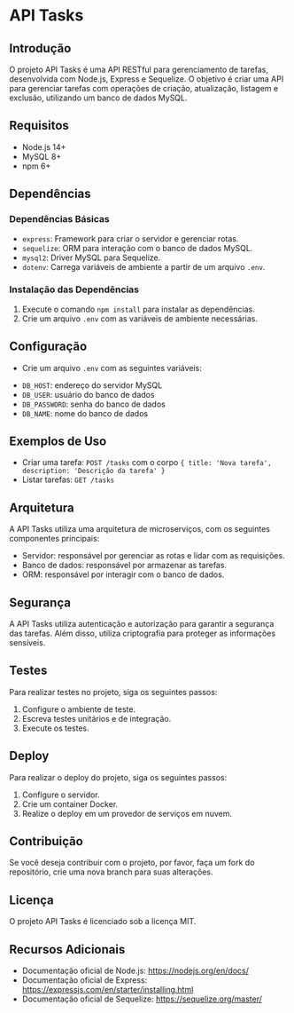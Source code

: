 # API Tasks

## Introdução

O projeto API Tasks é uma API RESTful para gerenciamento de tarefas, desenvolvida com Node.js, Express e Sequelize. O objetivo é criar uma API para gerenciar tarefas com operações de criação, atualização, listagem e exclusão, utilizando um banco de dados MySQL.

## Requisitos

* Node.js 14+
* MySQL 8+
* npm 6+

## Dependências

### Dependências Básicas

* `express`: Framework para criar o servidor e gerenciar rotas.
* `sequelize`: ORM para interação com o banco de dados MySQL.
* `mysql2`: Driver MySQL para Sequelize.
* `dotenv`: Carrega variáveis de ambiente a partir de um arquivo `.env`.

### Instalação das Dependências

1. Execute o comando `npm install` para instalar as dependências.
2. Crie um arquivo `.env` com as variáveis de ambiente necessárias.

## Configuração

* Crie um arquivo `.env` com as seguintes variáveis:
 + `DB_HOST`: endereço do servidor MySQL
 + `DB_USER`: usuário do banco de dados
 + `DB_PASSWORD`: senha do banco de dados
 + `DB_NAME`: nome do banco de dados

## Exemplos de Uso

* Criar uma tarefa: `POST /tasks` com o corpo `{ title: 'Nova tarefa', description: 'Descrição da tarefa' }`
* Listar tarefas: `GET /tasks`

## Arquitetura

A API Tasks utiliza uma arquitetura de microserviços, com os seguintes componentes principais:

* Servidor: responsável por gerenciar as rotas e lidar com as requisições.
* Banco de dados: responsável por armazenar as tarefas.
* ORM: responsável por interagir com o banco de dados.

## Segurança

A API Tasks utiliza autenticação e autorização para garantir a segurança das tarefas. Além disso, utiliza criptografia para proteger as informações sensíveis.

## Testes

Para realizar testes no projeto, siga os seguintes passos:

1. Configure o ambiente de teste.
2. Escreva testes unitários e de integração.
3. Execute os testes.

## Deploy

Para realizar o deploy do projeto, siga os seguintes passos:

1. Configure o servidor.
2. Crie um container Docker.
3. Realize o deploy em um provedor de serviços em nuvem.

## Contribuição

Se você deseja contribuir com o projeto, por favor, faça um fork do repositório, crie uma nova branch para suas alterações.

## Licença

O projeto API Tasks é licenciado sob a licença MIT.

## Recursos Adicionais

* Documentação oficial de Node.js: <https://nodejs.org/en/docs/>
* Documentação oficial de Express: <https://expressjs.com/en/starter/installing.html>
* Documentação oficial de Sequelize: <https://sequelize.org/master/>
